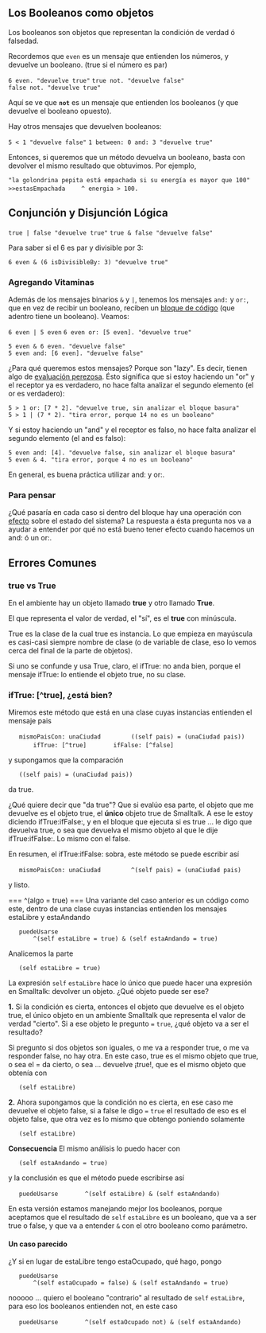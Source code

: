 Los Booleanos como objetos
--------------------------

Los booleanos son objetos que representan la condición de verdad ó falsedad.

Recordemos que `even` es un mensaje que entienden los números, y devuelve un booleano. (true si el número es par)

`6 even. "devuelve true"`
`true not. "devuelve false"`
`false not. "devuelve true"`

Aquí se ve que **`not`** es un mensaje que entienden los booleanos (y que devuelve el booleano opuesto).

Hay otros mensajes que devuelven booleanos:

`5 < 1 "devuelve false"`
`1 between: 0 and: 3 "devuelve true"`

Entonces, si queremos que un método devuelva un booleano, basta con devolver el mismo resultado que obtuvimos. Por ejemplo,

`"la golondrina pepita está empachada si su energía es mayor que 100"`
`>>estasEmpachada`
`    ^ energia > 100.`

Conjunción y Disjunción Lógica
------------------------------

`true | false "devuelve true"`
`true & false "devuelve false"`

Para saber si el 6 es par y divisible por 3:

`6 even & (6 isDivisibleBy: 3) "devuelve true"`

### Agregando Vitaminas

Además de los mensajes binarios `&` y `|`, tenemos los mensajes `and:` y `or:`, que en vez de recibir un booleano, reciben un [bloque de código](bloques.html) (que adentro tiene un booleano). Veamos:

`6 even | 5 even`
`6 even or: [5 even]. "devuelve true"`

`5 even & 6 even. "devuelve false"`
`5 even and: [6 even]. "devuelve false"`

¿Para qué queremos estos mensajes? Porque son "lazy". Es decir, tienen algo de [evaluación perezosa](estrategias-de-evaluacion-visi-c3-b3n-operativa.html). Ésto significa que si estoy haciendo un "or" y el receptor ya es verdadero, no hace falta analizar el segundo elemento (el or es verdadero):

`5 > 1 or: [7 * 2]. "devuelve true, sin analizar el bloque basura"`
`5 > 1 | (7 * 2). "tira error, porque 14 no es un booleano"`

Y si estoy haciendo un "and" y el receptor es falso, no hace falta analizar el segundo elemento (el and es falso):

`5 even and: [4]. "devuelve false, sin analizar el bloque basura"`
`5 even & 4. "tira error, porque 4 no es un booleano"`

En general, es buena práctica utilizar and: y or:.

### Para pensar

¿Qué pasaría en cada caso si dentro del bloque hay una operación con [efecto](transparencia-referencial--efecto-de-lado-y-asignaci-c3-b3n-destructiva.html) sobre el estado del sistema? La respuesta a ésta pregunta nos va a ayudar a entender por qué no está bueno tener efecto cuando hacemos un and: ó un or:.

Errores Comunes
---------------

### true vs True

En el ambiente hay un objeto llamado **true** y otro llamado **True**.

El que representa el valor de verdad, el "sí", es el **true** con minúscula.

True es la clase de la cual true es instancia. Lo que empieza en mayúscula es casi-casi siempre nombre de clase (o de variable de clase, eso lo vemos cerca del final de la parte de objetos).

Si uno se confunde y usa True, claro, el ifTrue: no anda bien, porque el mensaje ifTrue: lo entiende el objeto true, no su clase.

### ifTrue: \[^true\], ¿está bien?

Miremos este método que está en una clase cuyas instancias entienden el mensaje pais

`   mismoPaisCon: unaCiudad `
`       ((self pais) = (unaCiudad pais))`
`       ifTrue: [^true]`
`       ifFalse: [^false]`

y supongamos que la comparación

`   ((self pais) = (unaCiudad pais))`

da true.

¿Qué quiere decir que "da true"? Que si evalúo esa parte, el objeto que me devuelve es el objeto true, el **único** objeto true de Smalltalk. A ese le estoy diciendo ifTrue:ifFalse:, y en el bloque que ejecuta si es true ... le digo que devuelva true, o sea que devuelva el mismo objeto al que le dije ifTrue:ifFalse:. Lo mismo con el false.

En resumen, el ifTrue:ifFalse: sobra, este método se puede escribir así

`   mismoPaisCon: unaCiudad `
`       ^(self pais) = (unaCiudad pais)`

y listo.

=== ^(algo = true) === Una variante del caso anterior es un código como este, dentro de una clase cuyas instancias entienden los mensajes estaLibre y estaAndando

`   puedeUsarse`
`       ^(self estaLibre = true) & (self estaAndando = true)`

Analicemos la parte

`   (self estaLibre = true)`

La expresión `self` `estaLibre` hace lo único que puede hacer una expresión en Smalltalk: devolver un objeto. ¿Qué objeto puede ser ese?

**1.**
Si la condición es cierta, entonces el objeto que devuelve es el objeto true, el único objeto en un ambiente Smalltalk que representa el valor de verdad "cierto". Si a ese objeto le pregunto `=` `true`, ¿qué objeto va a ser el resultado?

Si pregunto si dos objetos son iguales, o me va a responder true, o me va responder false, no hay otra. En este caso, true es el mismo objeto que true, o sea el = da cierto, o sea ... devuelve ¡true!, que es el mismo objeto que obtenía con

`   (self estaLibre)`

**2.**
Ahora supongamos que la condición no es cierta, en ese caso me devuelve el objeto false, si a false le digo `=` `true` el resultado de eso es el objeto false, que otra vez es lo mismo que obtengo poniendo solamente

`   (self estaLibre)`

**Consecuencia**
El mismo análisis lo puedo hacer con

`   (self estaAndando = true)`

y la conclusión es que el método puede escribirse así

`   puedeUsarse`
`       ^(self estaLibre) & (self estaAndando)`

En esta versión estamos manejando mejor los booleanos, porque aceptamos que el resultado de `self` `estaLibre` es un booleano, que va a ser true o false, y que va a entender `&` con el otro booleano como parámetro.

#### Un caso parecido

¿Y si en lugar de estaLibre tengo estaOcupado, qué hago, pongo

`   puedeUsarse`
`       ^(self estaOcupado = false) & (self estaAndando = true)`

nooooo ... quiero el booleano "contrario" al resultado de `self` `estaLibre`, para eso los booleanos entienden not, en este caso

`   puedeUsarse`
`       ^(self estaOcupado not) & (self estaAndando)`

